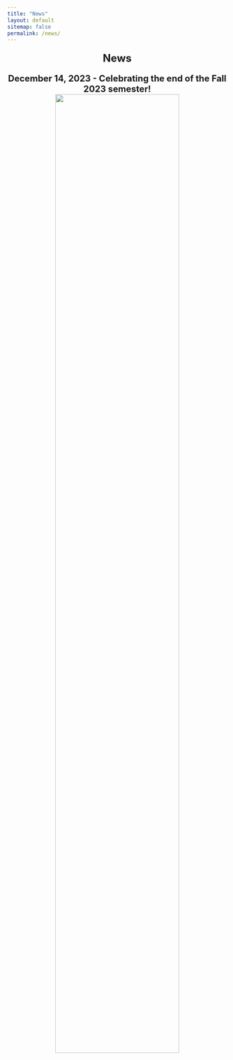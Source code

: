```yaml
---
title: "News"
layout: default
sitemap: false
permalink: /news/
---
```


<style>
  /* Customize the heading styles */
  h3#header {
    font-size: 24px; /* Adjust the font size as needed */
    text-align: center;
    margin: 20px 0; /* Add some margin for spacing */
    font-weight: bold; /* Make the text bold */
  }

  .text {
    font-size: 20px; /* Adjust the font size as needed */
    font-weight: bold; /* Make the text bold */
  }
</style>


<center>
<h3 id="header">News</h3>

<div class="text">
<center>
December 14, 2023 - Celebrating the end of the Fall 2023 semester!
<img src="{{ site.url }}{{ site.baseurl }}/images/group_photo_2023Fall.jpeg" width="75%"/><br/>
</center>
</div>
<br/>



